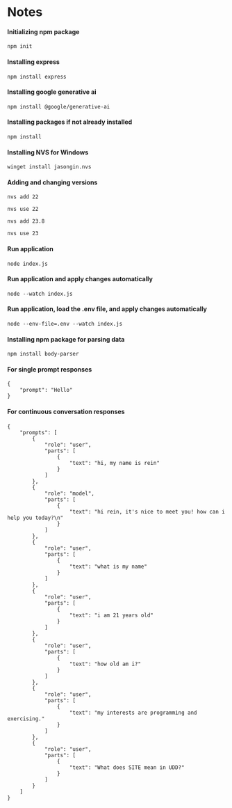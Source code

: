 # Notes

#### Initializing npm package

`npm init`

#### Installing express

`npm install express`

#### Installing google generative ai

`npm install @google/generative-ai`

#### Installing packages if not already installed

`npm install`

#### Installing NVS for Windows

`winget install jasongin.nvs`

#### Adding and changing versions

`nvs add 22`

`nvs use 22`

`nvs add 23.8`

`nvs use 23`

#### Run application

`node index.js`

#### Run application and apply changes automatically

`node --watch index.js`

#### Run application, load the .env file, and apply changes automatically

`node --env-file=.env --watch index.js`

#### Installing npm package for parsing data

`npm install body-parser`

#### For single prompt responses

```
{
    "prompt": "Hello"
}
```

#### For continuous conversation responses

```
{
    "prompts": [
        {
            "role": "user",
            "parts": [
                {
                    "text": "hi, my name is rein"
                }
            ]
        },
        {
            "role": "model",
            "parts": [
                {
                    "text": "hi rein, it's nice to meet you! how can i help you today?\n"
                }
            ]
        },
        {
            "role": "user",
            "parts": [
                {
                    "text": "what is my name"
                }
            ]
        },
        {
            "role": "user",
            "parts": [
                {
                    "text": "i am 21 years old"
                }
            ]
        },
        {
            "role": "user",
            "parts": [
                {
                    "text": "how old am i?"
                }
            ]
        },
        {
            "role": "user",
            "parts": [
                {
                    "text": "my interests are programming and exercising."
                }
            ]
        },
        {
            "role": "user",
            "parts": [
                {
                    "text": "What does SITE mean in UDD?"
                }
            ]
        }
    ]
}

```
